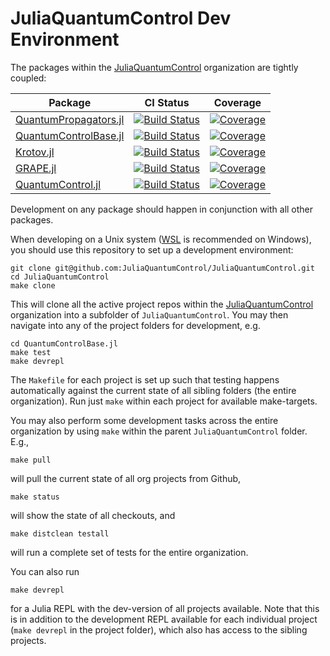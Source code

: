 # JuliaQuantumControl Dev Environment

The packages within the [JuliaQuantumControl][] organization are tightly coupled:

| Package | CI Status | Coverage |
| --- | --- | --- |
|[QuantumPropagators.jl](https://github.com/JuliaQuantumControl/QuantumPropagators.jl) | [![Build Status](https://github.com/JuliaQuantumControl/QuantumPropagators.jl/workflows/CI/badge.svg)](https://github.com/JuliaQuantumControl/QuantumPropagators.jl/actions) | [![Coverage](https://codecov.io/gh/JuliaQuantumControl/QuantumPropagators.jl/branch/master/graph/badge.svg)](https://codecov.io/gh/JuliaQuantumControl/QuantumPropagators.jl) |
|[QuantumControlBase.jl](https://github.com/JuliaQuantumControl/QuantumControlBase.jl) | [![Build Status](https://github.com/JuliaQuantumControl/QuantumControlBase.jl/workflows/CI/badge.svg)](https://github.com/JuliaQuantumControl/QuantumControlBase.jl/actions) | [![Coverage](https://codecov.io/gh/JuliaQuantumControl/QuantumControlBase.jl/branch/master/graph/badge.svg)](https://codecov.io/gh/JuliaQuantumControl/QuantumControlBase.jl) |
|[Krotov.jl](https://github.com/JuliaQuantumControl/Krotov.jl) | [![Build Status](https://github.com/JuliaQuantumControl/Krotov.jl/workflows/CI/badge.svg)](https://github.com/JuliaQuantumControl/Krotov.jl/actions) | [![Coverage](https://codecov.io/gh/JuliaQuantumControl/Krotov.jl/branch/master/graph/badge.svg)](https://codecov.io/gh/JuliaQuantumControl/Krotov.jl) |
|[GRAPE.jl](https://github.com/JuliaQuantumControl/GRAPE.jl) | [![Build Status](https://github.com/JuliaQuantumControl/GRAPE.jl/workflows/CI/badge.svg)](https://github.com/JuliaQuantumControl/GRAPE.jl/actions) | [![Coverage](https://codecov.io/gh/JuliaQuantumControl/GRAPE.jl/branch/master/graph/badge.svg)](https://codecov.io/gh/JuliaQuantumControl/GRAPE.jl) |
|[QuantumControl.jl](https://github.com/JuliaQuantumControl/QuantumControl.jl) | [![Build Status](https://github.com/JuliaQuantumControl/QuantumControl.jl/workflows/CI/badge.svg)](https://github.com/JuliaQuantumControl/QuantumControl.jl/actions) | [![Coverage](https://codecov.io/gh/JuliaQuantumControl/QuantumControl.jl/branch/master/graph/badge.svg)](https://codecov.io/gh/JuliaQuantumControl/QuantumControl.jl) |

Development on any package should happen in conjunction with all other packages.

When developing on a Unix system ([WSL](https://docs.microsoft.com/en-us/windows/wsl/) is recommended on Windows), you should use this repository to set up a development environment:

```
git clone git@github.com:JuliaQuantumControl/JuliaQuantumControl.git
cd JuliaQuantumControl
make clone
```

This will clone all the active project repos within the [JuliaQuantumControl][] organization into a subfolder of `JuliaQuantumControl`. You may then navigate into any of the project folders for development, e.g.

```
cd QuantumControlBase.jl
make test
make devrepl
```

The `Makefile` for each project is set up such that testing happens automatically against the current state of all sibling folders (the entire organization). Run just `make` within each project for available make-targets.

You may also perform some development tasks across the entire organization by using `make` within the parent `JuliaQuantumControl` folder. E.g.,

```
make pull
```

will pull the current state of all org projects from Github,

```
make status
```

will show the state of all checkouts, and

```
make distclean testall
```

will run a complete set of tests for the entire organization.

You can also run

```
make devrepl
```

for a Julia REPL with the dev-version of all projects available. Note that this is in addition to the development REPL available for each individual project (`make devrepl` in the project folder), which also has access to the sibling projects.

[JuliaQuantumControl]: https://github.com/JuliaQuantumControl
